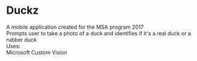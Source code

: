 # Duckz
A mobile application created for the MSA program 2017\
Prompts user to take a photo of a duck and identifies if it's a real duck or a rubber duck\
Uses:\
Microsoft Custom Vision
